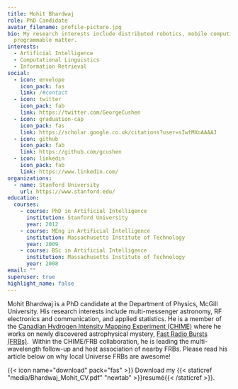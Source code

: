 ```yaml
---
title: Mohit Bhardwaj
role: PhD Candidate
avatar_filename: profile-picture.jpg
bio: My research interests include distributed robotics, mobile computing and
  programmable matter.
interests:
  - Artificial Intelligence
  - Computational Linguistics
  - Information Retrieval
social:
  - icon: envelope
    icon_pack: fas
    link: /#contact
  - icon: twitter
    icon_pack: fab
    link: https://twitter.com/GeorgeCushen
  - icon: graduation-cap
    icon_pack: fas
    link: https://scholar.google.co.uk/citations?user=sIwtMXoAAAAJ
  - icon: github
    icon_pack: fab
    link: https://github.com/gcushen
  - icon: linkedin
    icon_pack: fab
    link: https://www.linkedin.com/
organizations:
  - name: Stanford University
    url: https://www.stanford.edu/
education:
  courses:
    - course: PhD in Artificial Intelligence
      institution: Stanford University
      year: 2012
    - course: MEng in Artificial Intelligence
      institution: Massachusetts Institute of Technology
      year: 2009
    - course: BSc in Artificial Intelligence
      institution: Massachusetts Institute of Technology
      year: 2008
email: ""
superuser: true
highlight_name: false
---
```

Mohit Bhardwaj is a PhD candidate at the Department of Physics, McGill University. His research interests include multi-messenger astronomy, RF electronics and communication, and applied statistics. He is a member of the [Canadian Hydrogen Intensity Mapping Experiment (CHIME)](https://chime-experiment.ca/en) where he works on newly discovered astrophysical mystery, [Fast Radio Bursts (FRBs)](https://en.wikipedia.org/wiki/Fast_radio_burst).  Within the CHIME/FRB collaboration, he is leading the multi-wavelength follow-up and host association of nearby FRBs. Please read his article below on why local Universe FRBs are awesome!



{{< icon name="download" pack="fas" >}} Download my {{< staticref "media/[](https://github.com/Astronomer-Mohit/Mohit-Bhardwaj/blob/master/static/media/Bhardwaj_Mohit_CV.pdf "Bhardwaj_Mohit_CV.pdf")Bhardwaj_Mohit_CV.pdf" "newtab" >}}resumé{{< /staticref >}}.